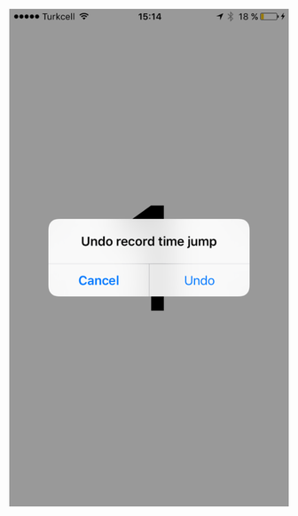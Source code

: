 ![screenshot](https://github.com/eralpkaraduman/TimeJumps/raw/master/screenshot.png "Logo Title Text 1")
